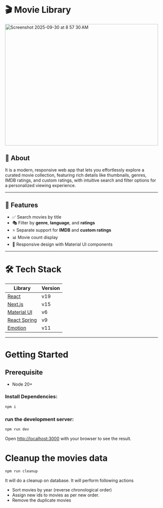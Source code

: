 # 🎬 Movie Library

<img width="100%" height="400" alt="Screenshot 2025-09-30 at 8 57 30 AM" src="https://github.com/user-attachments/assets/b2a95dd8-44a9-4957-aab5-cb8d1a32ecbc" />

## 📖 About

It is a modern, responsive web app that lets you effortlessly explore a curated movie collection, featuring rich details like thumbnails, genres, IMDB ratings, and custom ratings, with intuitive search and filter options for a personalized viewing experience.

---

## 🚀 Features

- ✅ Search movies by title
- 🎭 Filter by **genre**, **language**, and **ratings**
- ⭐ Separate support for **IMDB** and **custom ratings**
- 📊 Movie count display
- 📱 Responsive design with Material UI components

---

# 🛠️ Tech Stack

| Library                                         | Version |
| ----------------------------------------------- | ------- |
| [React](https://reactjs.org/)                   | v19     |
| [Next.js](https://nextjs.org/)                  | v15     |
| [Material UI](https://mui.com)                  | v6      |
| [React Spring](https://www.react-spring.dev)    | v9      |
| [Emotion](https://emotion.sh/docs/introduction) | v11     |

---

# Getting Started

## Prerequisite

- Node 20+

### Install Dependencies:

```bash
npm i
```

### run the development server:

```bash
npm run dev
```

Open [http://localhost:3000](http://localhost:3000) with your browser to see the result.

# Cleanup the movies data

```bash
npm run cleanup
```

It will do a cleanup on database. It will perform following actions

- Sort movies by year (reverse chronological order)
- Assign new ids to movies as per new order.
- Remove the duplicate movies
